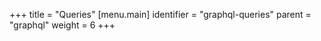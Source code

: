 +++
title = "Queries"
[menu.main]
  identifier = "graphql-queries"
    parent = "graphql"
  weight = 6
+++